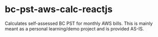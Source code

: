 # bc-pst-aws-calc-reactjs
Calculates self-assessed BC PST for monthly AWS bills. This is mainly meant as a personal learning/demo project and is provided AS-IS.
